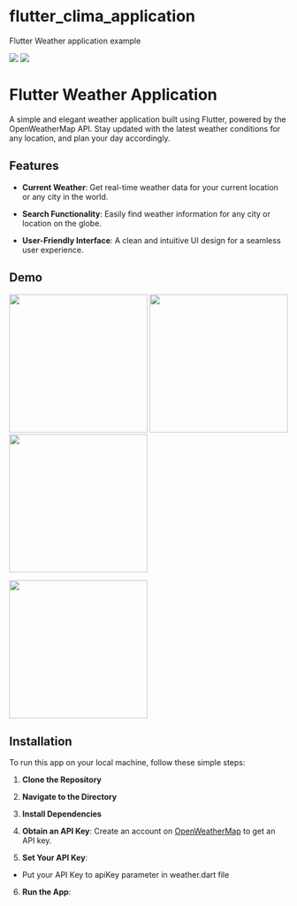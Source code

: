 # flutter_clima_application

Flutter Weather application example

  <div> 
    <img src="https://badgen.net/pub/flutter-platform/xml"/>
    <img src="https://badgen.net/badge/API/http.dart/green"/>
  </div>

# Flutter Weather Application

A simple and elegant weather application built using Flutter, powered by the OpenWeatherMap API. Stay updated with the latest weather conditions for any location, and plan your day accordingly.

## Features

- **Current Weather**: Get real-time weather data for your current location or any city in the world.

- **Search Functionality**: Easily find weather information for any city or location on the globe.

- **User-Friendly Interface**: A clean and intuitive UI design for a seamless user experience.

## Demo

<p float="left">
  <img src="https://github.com/ShokaUladzislau/Clima/blob/main/demo/1.PNG" width="250"/>
  <img src="https://github.com/ShokaUladzislau/Clima/blob/main/demo/2.PNG" width="250"/>
  <img src="https://github.com/ShokaUladzislau/Clima/blob/main/demo/3.PNG" width="250"/>
</p>
  <img src="https://github.com/ShokaUladzislau/Clima/blob/main/demo/4.gif" width="250"/>

## Installation

To run this app on your local machine, follow these simple steps:

1. **Clone the Repository**

2. **Navigate to the Directory**

3. **Install Dependencies**

4. **Obtain an API Key**: Create an account on [OpenWeatherMap](https://openweathermap.org/) to get an API key.

5. **Set Your API Key**:

- Put your API Key to apiKey parameter in weather.dart file

6. **Run the App**:
